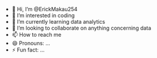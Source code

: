 - 👋 Hi, I’m @ErickMakau254
- 👀 I’m interested in coding
- 🌱 I’m currently learning data analytics
- 💞️ I’m looking to collaborate on anything concerning data
- 📫 How to reach me 
- 😄 Pronouns: ...
- ⚡ Fun fact: ...

<!---
ErickMakau254/ErickMakau254 is a ✨ special ✨ repository because its `README.md` (this file) appears on your GitHub profile.
You can click the Preview link to take a look at your changes.
--->
